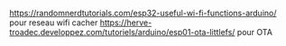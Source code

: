 https://randomnerdtutorials.com/esp32-useful-wi-fi-functions-arduino/ pour reseau wifi cacher
https://herve-troadec.developpez.com/tutoriels/arduino/esp01-ota-littlefs/ pour OTA
